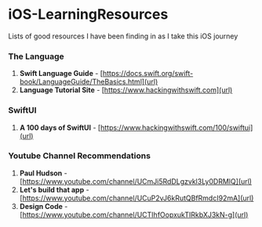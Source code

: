 # iOS-LearningResources
Lists of good resources I have been finding in as I take this iOS journey 

### The Language
1. **Swift Language Guide** - [https://docs.swift.org/swift-book/LanguageGuide/TheBasics.html](url)
2. **Language Tutorial Site** - [https://www.hackingwithswift.com](url) 

### SwiftUI 
1. **A 100 days of SwiftUI** - [https://www.hackingwithswift.com/100/swiftui](url)

### Youtube Channel Recommendations
1. **Paul Hudson** - [https://www.youtube.com/channel/UCmJi5RdDLgzvkl3Ly0DRMlQ](url)
2. **Let's build that app** - [https://www.youtube.com/channel/UCuP2vJ6kRutQBfRmdcI92mA](url)
3. **Design Code** - [https://www.youtube.com/channel/UCTIhfOopxukTIRkbXJ3kN-g](url)
